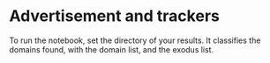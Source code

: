 # Advertisement and trackers

To run the notebook, set the directory of your results.
It classifies the domains found, with the domain list, and the exodus list.